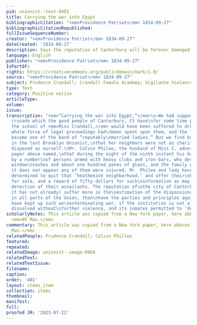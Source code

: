 ```yaml
---
pid: unionist--text-0402
title: Carrying the war into Egypt
bibliographicCitation: "<em>Providence Patriot</em> 1834-09-27"
bibliographicCitationRepublished: 
fullIssueSequenceNumber: 
creator: "<em>Providence Patriot</em> 1834-09-27"
dateCreated: '1834-09-27'
description: Says the reputation of Canterbury will be forever damaged
language: English
publisher: "<em>Providence Patriot</em> 1834-09-27"
IsPartOf: 
rights: https://creativecommons.org/publicdomain/mark/1.0/
source: "<em>Providence Patriot</em> 1834-09-27"
subject: Prudence Crandall; Crandall Female Academy; Vigilante Violence
type: Text
category: Positive notice
articleType: 
volume: 
issue: 
transcription: "<em>“Carrying the war into Egypt,”</em>\n—We had supposed that the
  crusade which the good people of Canterbury, Ct have\nfor some time past waged against
  the school of <em>Miss Crandall,</em> would have been suffered to drop when the
  whole force of legal proceedings had\nbeen spent upon them, and the lady herself
  became one of the band of “reputably\nmarried ladies.” But we find by advertisements
  in the last Brooklyn Unionist,\nthat her neighbors were not as charitably and forgivingly
  disposed as ourself.\nMr. Calvin Phileo, the husband of Miss C. advertises in the
  paper above named,\nthat during the night of the ninth instant his house was assaulted
  by a number\nof persons armed with heavy clubs and iron bars, who destroyed five
  window\nsashes and about one hundred panes of glass, and the family greatly alarmed,\nthough
  it does not appear any of them were injured. Mr. Phileo and lady have\nconsequently
  determined to quit that ‘heathenish neighborhood,’ and offer their\nhouse and appurtenances
  for sale, and a reward of fifty dollars for such\ninformation as may lead to the
  detection of their assailants. The reputation of\nthe city of Canterbury will (if
  it has not already) suffer more in the\nestimation of the dispassionate and unprejudiced
  in all parts of the Union, than\nhave the parties and principles against whom they
  have kept up such an\nexterminating war, if the institution is not allowed to be
  dissolved without\nfurther violence, and its inmates permitted to ‘depart in peace.’” "
scholarlyNotes: This article was copied from a New York paper, here abbreviated to
  <em>NY Man.</em>
commentary: This article was copied from a New York paper, here abbreviated to <em>NY
  Man.</em>
relatedPeople: Prudence Crandall; Calvin Philleo
featured: 
repeated: 
relatedImage: unionist--image-0060
relatedText: 
relatedTextIssue: 
filename: 
caption: 
order: '401'
layout: items_item
collection: items
thumbnail: 
manifest: 
full: 
proofed JR: '2023-07-22'
---
```

